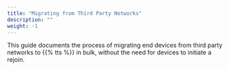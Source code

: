 ```yaml
---
title: "Migrating from Third Party Networks"
description: ""
weight: -1
---
```


This guide documents the process of migrating end devices from third party networks to {{% tts %}} in bulk, without the need for devices to initiate a rejoin.
